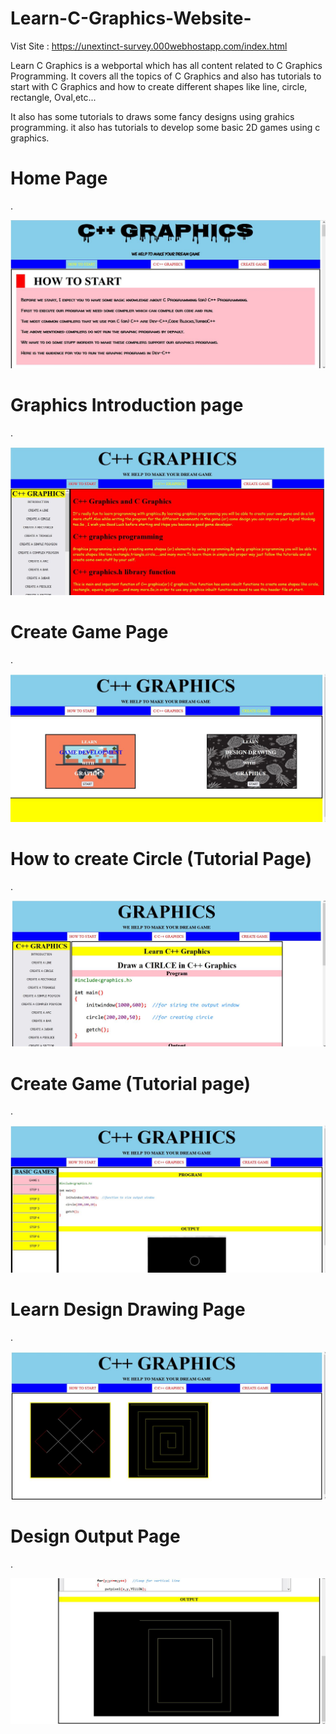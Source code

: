 # Learn-C-Graphics-Website-

Vist Site : https://unextinct-survey.000webhostapp.com/index.html

Learn C Graphics is a webportal which has all content related to C Graphics Programming. It covers all the topics of C Graphics and also has tutorials to start with C Graphics and how to create different shapes like line, circle, rectangle, Oval,etc...

It also has some tutorials to draws some fancy designs using grahics programming.
it also has tutorials to develop some basic 2D games using c graphics.

<h1>Home Page</h1>.

![](https://github.com/rajeshbairu-github/Learn-C-Graphics-Website-/blob/main/1.JPG)

<h1>Graphics Introduction page</h1>.

![](https://github.com/rajeshbairu-github/Learn-C-Graphics-Website-/blob/main/2.JPG)

<h1>Create Game Page</h1>.

![](https://github.com/rajeshbairu-github/Learn-C-Graphics-Website-/blob/main/3.JPG)

<h1>How to create Circle (Tutorial Page)</h1>.

![](https://github.com/rajeshbairu-github/Learn-C-Graphics-Website-/blob/main/4.JPG)

<h1>Create Game (Tutorial page)</h1>.

![](https://github.com/rajeshbairu-github/Learn-C-Graphics-Website-/blob/main/5.JPG)

<h1>Learn Design Drawing Page</h1>.

![](https://github.com/rajeshbairu-github/Learn-C-Graphics-Website-/blob/main/6.JPG)

<h1>Design Output Page</h1>.

![](https://github.com/rajeshbairu-github/Learn-C-Graphics-Website-/blob/main/7.JPG)
